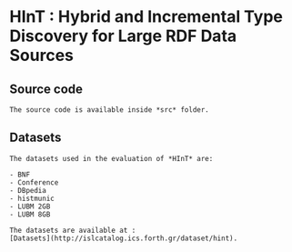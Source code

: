 #	HInT : Hybrid and Incremental Type Discovery for Large RDF Data Sources


## Source code

	The source code is available inside *src* folder.


## Datasets

	The datasets used in the evaluation of *HInT* are:
	
	- BNF
	- Conference
	- DBpedia
	- histmunic
	- LUBM 2GB
	- LUBM 8GB

	The datasets are available at :	
	[Datasets](http://islcatalog.ics.forth.gr/dataset/hint).
